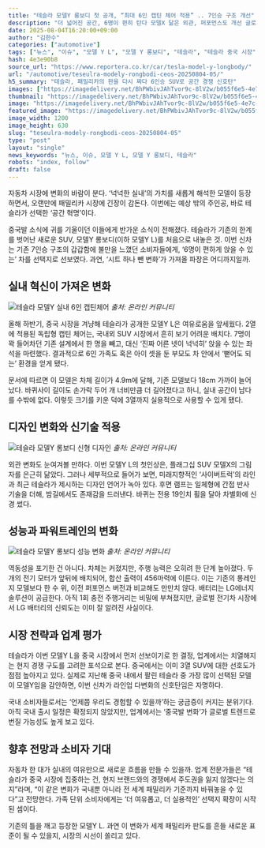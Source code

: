 ```yaml
---
title: "테슬라 모델Y 롱보디 첫 공개, “최대 6인 캡틴 체어 적용” .. 7인승 구조 개선"
description: "더 넓어진 공간, 6명이 편히 탄다 모델X 닮은 외관, 퍼포먼스도 개선 글로벌 출시 가능성, 국내는 미정 ..."
date: 2025-08-04T16:20:00+09:00
author: "김한수"
categories: ["automotive"]
tags: ["뉴스", "이슈", "모델 Y L", "모델 Y 롱보디", "테슬라", "테슬라 중국 시장", "프리미엄패밀리SUV", "글로벌전기차진화"]
hash: 4e3e90b8
source_url: "https://www.reportera.co.kr/car/tesla-model-y-longbody/"
url: "/automotive/teseulra-modely-rongbodi-ceos-20250804-05/"
h5_summary: "테슬라, 패밀리카의 판을 다시 짜다 6인승 SUV로 공간 경쟁 신호탄"
images: ["https://imagedelivery.net/BhPWbivJAhTvor9c-8lV2w/b055f6e5-4e7c-478a-5da7-bfb8beaa3100/public", "https://imagedelivery.net/BhPWbivJAhTvor9c-8lV2w/56c343e4-e908-4ce4-cd11-feb9cde6af00/public", "https://imagedelivery.net/BhPWbivJAhTvor9c-8lV2w/15d520f6-cf37-4851-365e-0f58757de800/public", "https://imagedelivery.net/BhPWbivJAhTvor9c-8lV2w/c7bb993e-03d7-40f3-5718-acd523761b00/public"]
thumbnail: "https://imagedelivery.net/BhPWbivJAhTvor9c-8lV2w/b055f6e5-4e7c-478a-5da7-bfb8beaa3100/public"
image: "https://imagedelivery.net/BhPWbivJAhTvor9c-8lV2w/b055f6e5-4e7c-478a-5da7-bfb8beaa3100/public"
featured_image: "https://imagedelivery.net/BhPWbivJAhTvor9c-8lV2w/b055f6e5-4e7c-478a-5da7-bfb8beaa3100/public"
image_width: 1200
image_height: 630
slug: "teseulra-modely-rongbodi-ceos-20250804-05"
type: "post"
layout: "single"
news_keywords: "뉴스, 이슈, 모델 Y L, 모델 Y 롱보디, 테슬라"
robots: "index, follow"
draft: false
---
```


자동차 시장에 변화의 바람이 분다. ‘넉넉한 실내’의 가치를 새롭게 해석한 모델이 등장하면서, 오랜만에 패밀리카 시장에 긴장이 감돈다. 이번에는 예상 밖의 주인공, 바로 테슬라가 선택한 ‘공간 혁명’이다.

중국발 소식에 귀를 기울이던 이들에게 반가운 소식이 전해졌다. 테슬라가 기존의 한계를 벗어난 새로운 SUV, 모델Y 롱보디(이하 모델Y L)를 처음으로 내놓은 것. 이번 신차는 기존 7인승 구조의 갑갑함에 불만을 느꼈던 소비자들에게, ‘6명이 편하게 앉을 수 있는’ 차를 선택지로 선보였다. 과연, ‘시트 하나 뺀 변화’가 가져올 파장은 어디까지일까.

## 실내 혁신이 가져온 변화

![테슬라 모델Y 실내 6인 캡틴체어](https://imagedelivery.net/BhPWbivJAhTvor9c-8lV2w/15d520f6-cf37-4851-365e-0f58757de800/public)
*출처: 온라인 커뮤니티*


올해 하반기, 중국 시장을 겨냥해 테슬라가 공개한 모델Y L은 여유로움을 앞세웠다. 2열에 적용된 독립형 캡틴 체어는, 국내외 SUV 시장에서 흔히 보기 어려운 배치다. 7명이 꽉 들어차던 기존 설계에서 한 명을 빼고, 대신 ‘진짜 어른 넷이 넉넉히’ 앉을 수 있는 좌석을 마련했다. 결과적으로 6인 가족도 혹은 아이 셋을 둔 부모도 차 안에서 ‘뻗어도 되는’ 환경을 얻게 됐다.

문서에 따르면 이 모델은 차체 길이가 4.9m에 달해, 기존 모델보다 18cm 가까이 늘어났다. 바퀴사이 길이도 손가락 두어 개 너비만큼 더 길어졌다고 하니, 실내 공간이 남다를 수밖에 없다. 이렇듯 크기를 키운 덕에 3열까지 실용적으로 사용할 수 있게 됐다.

## 디자인 변화와 신기술 적용

![테슬라 모델Y 롱보디 신형 디자인](https://imagedelivery.net/BhPWbivJAhTvor9c-8lV2w/56c343e4-e908-4ce4-cd11-feb9cde6af00/public)
*출처: 온라인 커뮤니티*


외관 변화도 눈여겨볼 만하다. 이번 모델Y L의 첫인상은, 플래그십 SUV 모델X의 그림자를 은근히 닮았다. 그러나 세부적으로 들어가 보면, 미래지향적인 ‘사이버트럭’의 라인과 최근 테슬라가 제시하는 디자인 언어가 녹아 있다. 후면 램프는 일체형에 간접 반사 기술을 더해, 밤길에서도 존재감을 드러낸다. 바퀴는 전용 19인치 휠을 달아 차별화에 신경 썼다.

## 성능과 파워트레인의 변화

![테슬라 모델Y 롱보디 성능 변화](https://imagedelivery.net/BhPWbivJAhTvor9c-8lV2w/c7bb993e-03d7-40f3-5718-acd523761b00/public)
*출처: 온라인 커뮤니티*


역동성을 포기한 건 아니다. 차체는 커졌지만, 주행 능력은 오히려 한 단계 높아졌다. 두 개의 전기 모터가 앞뒤에 배치되어, 합산 출력이 456마력에 이른다. 이는 기존의 롱레인지 모델보다 한 수 위, 이전 퍼포먼스 버전과 비교해도 만만치 않다. 배터리는 LG에너지솔루션이 공급한다. 아직 1회 충전 주행거리는 비밀에 부쳐졌지만, 글로벌 전기차 시장에서 LG 배터리의 신뢰도는 이미 잘 알려진 사실이다.

## 시장 전략과 업계 평가

테슬라가 이번 모델Y L을 중국 시장에서 먼저 선보이기로 한 결정, 업계에서는 치열해지는 현지 경쟁 구도를 고려한 포석으로 본다. 중국에서는 이미 3열 SUV에 대한 선호도가 점점 높아지고 있다. 실제로 지난해 중국 내에서 팔린 테슬라 중 가장 많이 선택된 모델이 모델Y임을 감안하면, 이번 신차가 라인업 다변화의 신호탄임은 자명하다.

국내 소비자들로서는 ‘언제쯤 우리도 경험할 수 있을까’하는 궁금증이 커지는 분위기다. 아직 국내 출시 일정은 확정되지 않았지만, 업계에서는 ‘중국발 변화’가 글로벌 트렌드로 번질 가능성도 높게 보고 있다.

## 향후 전망과 소비자 기대

자동차 한 대가 실내의 여유만으로 새로운 흐름을 만들 수 있을까. 업계 전문가들은 “테슬라가 중국 시장에 집중하는 건, 현지 브랜드와의 경쟁에서 주도권을 잃지 않겠다는 의지”라며, “이 같은 변화가 국내뿐 아니라 전 세계 패밀리카 기준까지 바꿔놓을 수 있다”고 전망한다. 가족 단위 소비자에게는 ‘더 여유롭고, 더 실용적인’ 선택지 확장이 시작된 셈이다.

기존의 틀을 깨고 등장한 모델Y L. 과연 이 변화가 세계 패밀리카 판도를 흔들 새로운 표준이 될 수 있을지, 시장의 시선이 쏠리고 있다.
